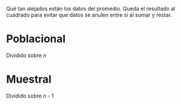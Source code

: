 Qué tan alejados están los datos del promedio. Queda el resultado al cuadrado para evitar que datos se anulen entre sí al sumar y restar.

# Poblacional
Dividido sobre _n_
# Muestral
Dividido sobre _n_ - 1